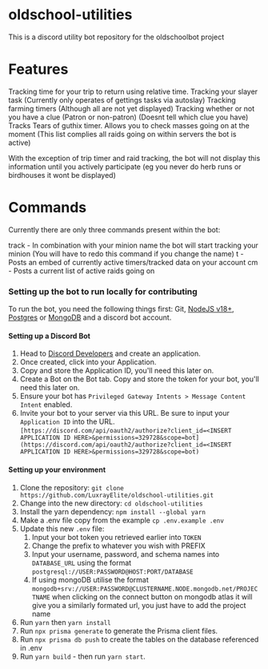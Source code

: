 # oldschool-utilities
This is a discord utility bot repository for the oldschoolbot project

# Features
Tracking time for your trip to return using relative time.
Tracking your slayer task (Currently only operates of gettings tasks via autoslay)
Tracking farming timers (Although all are not yet displayed)
Tracking whether or not you have a clue (Patron or non-patron) (Doesnt tell which clue you have)
Tracks Tears of guthix timer.
Allows you to check masses going on at the moment (This list complies all raids going on within servers the bot is active)

With the exception of trip timer and raid tracking, the bot will not display this information until you actively participate (eg you never do herb runs or birdhouses it wont be displayed)

# Commands
Currently there are only three commands present within the bot:

track - In combination with your minion name the bot will start tracking your minion (You will have to redo this command if you change the name)
t - Posts an embed of currently active timers/tracked data on your account
cm - Posts a current list of active raids going on

### Setting up the bot to run locally for contributing

To run the bot, you need the following things first: Git, [NodeJS v18+](https://nodejs.org/en/), [Postgres](https://www.postgresql.org/download/) or [MongoDB](https://www.mongodb.com/) and a discord bot account.

#### **Setting up a Discord Bot**

1. Head to [Discord Developers](https://discord.com/developers) and create an application.
2. Once created, click into your Application.
3. Copy and store the Application ID, you'll need this later on.
4. Create a Bot on the Bot tab. Copy and store the token for your bot, you'll need this later on.
5. Ensure your bot has `Privileged Gateway Intents > Message Content Intent` enabled.
6. Invite your bot to your server via this URL. Be sure to input your `Application ID` into the URL. `[https://discord.com/api/oauth2/authorize?client_id=<INSERT APPLICATION ID HERE>&permissions=329728&scope=bot](https://discord.com/api/oauth2/authorize?client_id=<INSERT APPLICATION ID HERE>&permissions=329728&scope=bot)`

#### **Setting up your environment**

1. Clone the repository: `git clone https://github.com/LuxrayElite/oldschool-utilities.git`
2. Change into the new directory: `cd oldschool-utilities`
3. Install the yarn dependency: `npm install --global yarn`
4. Make a .env file copy from the example `cp .env.example .env`
7. Update this new `.env` file:
   1. Input your bot token you retrieved earlier into `TOKEN`
   2. Change the prefix to whatever you wish with PREFIX
   3. Input your username, password, and schema names into `DATABASE_URL` using the format `postgresql://USER:PASSWORD@HOST:PORT/DATABASE`
   4. If using mongoDB utilise the format `mongodb+srv://USER:PASSWORD@CLUSTERNAME.NODE.mongodb.net/PROJECTNAME` when clicking on the connect button on mongodb atlas it will give you a similarly formated url, you just have to add the project name
8. Run `yarn` then `yarn install`
9. Run `npx prisma generate` to generate the Prisma client files.
10. Run `npx prisma db push` to create the tables on the database referenced in .env
11. Run `yarn build` - then run `yarn start`. 
